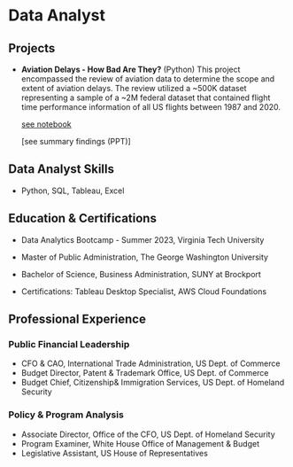 # Data Analyst

## Projects

 * **Aviation Delays - How Bad Are They?** (Python)
   This project encompassed the review of aviation data to determine the scope
   and extent of aviation delays. The review utilized a ~500K dataset
   representing a sample of a ~2M federal dataset that contained flight
   time performance information of all US flights between 1987 and 2020.
   
   [see notebook](https://github.com/trosado77/portfolio/blob/main/Air%20Travel%20Delays_How%20Bad%20Are%20They%3F_tr.ipynb)
   
   [see summary findings (PPT)]
 
## Data Analyst Skills
* Python, SQL, Tableau, Excel

## Education & Certifications
* Data Analytics Bootcamp - Summer 2023, Virginia Tech University
* Master of Public Administration, The George Washington University
* Bachelor of Science, Business Administration, SUNY at Brockport

* Certifications: Tableau Desktop Specialist, AWS Cloud Foundations

## Professional Experience
### Public Financial Leadership
* CFO & CAO, International Trade Administration, US Dept. of Commerce
* Budget Director, Patent & Trademark Office, US Dept. of Commerce
* Budget Chief, Citizenship& Immigration Services, US Dept. of Homeland Security

### Policy & Program Analysis
* Associate Director, Office of the CFO, US Dept. of Homeland Security
* Program Examiner, White House Office of Management & Budget
* Legislative Assistant, US House of Representatives
